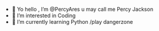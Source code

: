 - :wave: Yo hello , I’m @PercyAres u may call me Percy Jackson
- 👀 I’m interested in Coding
- 🌱 I’m currently learning Python
/play dangerzone
<!---
PercyAres/PercyAres is a ✨ special ✨ repository because its `README.md` (this file) appears on your GitHub profile.
You can click the Preview link to take a look at your changes.
--->
